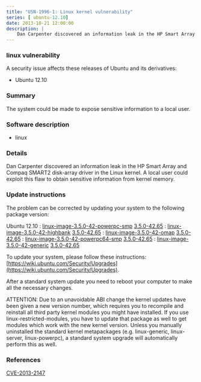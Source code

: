 ```yaml
---
title: "USN-1996-1: Linux kernel vulnerability"
series: [ ubuntu-12.10]
date: 2013-10-21 12:00:00
description: |
    Dan Carpenter discovered an information leak in the HP Smart Array and Compaq SMART2 disk-array driver in the Linux kernel. A local user could exploit this flaw to obtain sensitive information from kernel memory. 
--- 
```

 
 


### linux vulnerability

A security issue affects these releases of Ubuntu and its derivatives:

* Ubuntu 12.10

### Summary

The system could be made to expose sensitive information to a local user. 

### Software description

* linux 

### Details

Dan Carpenter discovered an information leak in the HP Smart Array and Compaq SMART2 disk-array driver in the Linux kernel. A local user could exploit this flaw to obtain sensitive information from kernel memory. 

### Update instructions

The problem can be corrected by updating your system to the following package version:

Ubuntu 12.10
 : [linux-image-3.5.0-42-powerpc-smp](https://launchpad.net/ubuntu/+source/linux) <span> [3.5.0-42.65](https://launchpad.net/ubuntu/+source/linux/3.5.0-42.65) </span> 
 : [linux-image-3.5.0-42-highbank](https://launchpad.net/ubuntu/+source/linux) <span> [3.5.0-42.65](https://launchpad.net/ubuntu/+source/linux/3.5.0-42.65) </span> 
 : [linux-image-3.5.0-42-omap](https://launchpad.net/ubuntu/+source/linux) <span> [3.5.0-42.65](https://launchpad.net/ubuntu/+source/linux/3.5.0-42.65) </span> 
 : [linux-image-3.5.0-42-powerpc64-smp](https://launchpad.net/ubuntu/+source/linux) <span> [3.5.0-42.65](https://launchpad.net/ubuntu/+source/linux/3.5.0-42.65) </span> 
 : [linux-image-3.5.0-42-generic](https://launchpad.net/ubuntu/+source/linux) <span> [3.5.0-42.65](https://launchpad.net/ubuntu/+source/linux/3.5.0-42.65) </span> 

To update your system, please follow these instructions: [https://wiki.ubuntu.com/Security/Upgrades](https://wiki.ubuntu.com/Security/Upgrades).

After a standard system update you need to reboot your computer to make all the necessary changes.

ATTENTION: Due to an unavoidable ABI change the kernel updates have been given a new version number, which requires you to recompile and reinstall all third party kernel modules you might have installed. If you use linux-restricted-modules, you have to update that package as well to get modules which work with the new kernel version. Unless you manually uninstalled the standard kernel metapackages (e.g. linux-generic, linux-server, linux-powerpc), a standard system upgrade will automatically perform this as well. 

### References

 
 [CVE-2013-2147](http://people.ubuntu.com/~ubuntu-security/cve/CVE-2013-2147)
 

